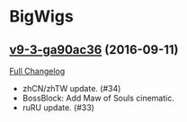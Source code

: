 # BigWigs

## [v9-3-ga90ac36](https://github.com/BigWigsMods/BigWigs/tree/a90ac36d951209e9065c559f472d73b445f0bc3f) (2016-09-11) [](#top)
[Full Changelog](https://github.com/BigWigsMods/BigWigs/compare/v9...a90ac36d951209e9065c559f472d73b445f0bc3f)

-   zhCN/zhTW update. (#34)  
-   BossBlock: Add Maw of Souls cinematic.  
-   ruRU update. (#33)  
